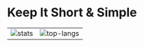 # Keep It Short & Simple
<table style="margin-left: auto; margin-right: auto;" border="0" cellpadding="0" cellspacing="0">
    <tr>
        <td>
            <!--左侧内容-->
            <img src="https://github-readme-stats.vercel.app/api?username=qichunren&show_icons=true&theme=graywhite&count_private=true&locale=cn&bg_color=ECEFF4&hide_border=true&cache_seconds=1800&icon_color=4D9DB2" alt="stats" />
        </td>
        <td>
            <!--右侧内容-->
            <img src="https://github-profile-summary-cards.vercel.app/api/cards/most-commit-language?username=qichunren&theme=nord_bright&locale=cn" alt="top-langs"/>
        </td>
    </tr>
</table>
